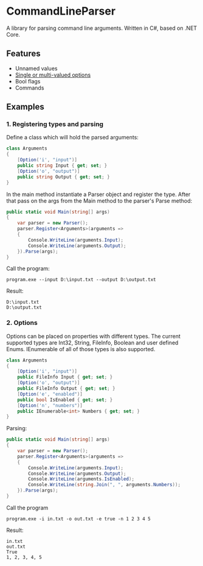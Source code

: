 # CommandLineParser 
A library for parsing command line arguments. Written in C#, based on .NET Core.

## Features
- Unnamed values
- [Single or multi-valued options](#2-options)
- Bool flags
- Commands

## Examples

### 1. Registering types and parsing
Define a class which will hold the parsed arguments:
```csharp
class Arguments
{
    [Option('i', "input")]
    public string Input { get; set; }
    [Option('o', "output")]
    public string Output { get; set; }
}
```

In the main method instantiate a Parser object and register the type. After that pass on the args from the Main method to the parser's Parse method:
```csharp
public static void Main(string[] args)
{
    var parser = new Parser();
    parser.Register<Arguments>(arguments =>
    {
        Console.WriteLine(arguments.Input);
        Console.WriteLine(arguments.Output);
    }).Parse(args);
}
```

Call the program:
```
program.exe --input D:\input.txt --output D:\output.txt
```

Result:
```
D:\input.txt
D:\output.txt
```

### 2. Options
Options can be placed on properties with different types. 
The current supported types are Int32, String, FileInfo, Boolean and user defined Enums.
IEnumerable of all of those types is also supported.

```csharp
class Arguments
{
    [Option('i', "input")]
    public FileInfo Input { get; set; }
    [Option('o', "output")]
    public FileInfo Output { get; set; }
    [Option('e', "enabled")]
    public bool IsEnabled { get; set; }
    [Option('n', "numbers")]
    public IEnumerable<int> Numbers { get; set; }
}
```
Parsing:

```csharp
public static void Main(string[] args)
{
    var parser = new Parser();
    parser.Register<Arguments>(arguments =>
    {
        Console.WriteLine(arguments.Input);
        Console.WriteLine(arguments.Output);
        Console.WriteLine(arguments.IsEnabled);
        Console.WriteLine(string.Join(", ", arguments.Numbers));
    }).Parse(args);
}
```
Call the program

```
program.exe -i in.txt -o out.txt -e true -n 1 2 3 4 5
```
Result:

```
in.txt
out.txt
True
1, 2, 3, 4, 5
```

